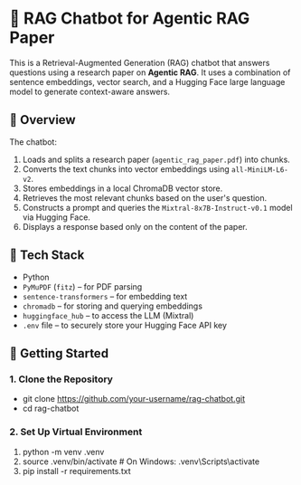 # 🧠 RAG Chatbot for Agentic RAG Paper

This is a Retrieval-Augmented Generation (RAG) chatbot that answers questions using a research paper on **Agentic RAG**. It uses a combination of sentence embeddings, vector search, and a Hugging Face large language model to generate context-aware answers.

## 📄 Overview

The chatbot:
1. Loads and splits a research paper (`agentic_rag_paper.pdf`) into chunks.
2. Converts the text chunks into vector embeddings using `all-MiniLM-L6-v2`.
3. Stores embeddings in a local ChromaDB vector store.
4. Retrieves the most relevant chunks based on the user's question.
5. Constructs a prompt and queries the `Mixtral-8x7B-Instruct-v0.1` model via Hugging Face.
6. Displays a response based only on the content of the paper.

## 🧰 Tech Stack

- Python
- `PyMuPDF` (`fitz`) – for PDF parsing
- `sentence-transformers` – for embedding text
- `chromadb` – for storing and querying embeddings
- `huggingface_hub` – to access the LLM (Mixtral)
- `.env` file – to securely store your Hugging Face API key

## 🚀 Getting Started

### 1. Clone the Repository

- git clone https://github.com/your-username/rag-chatbot.git
- cd rag-chatbot


### 2. Set Up Virtual Environment

1. python -m venv .venv
2. source .venv/bin/activate  # On Windows: .venv\Scripts\activate
3. pip install -r requirements.txt
